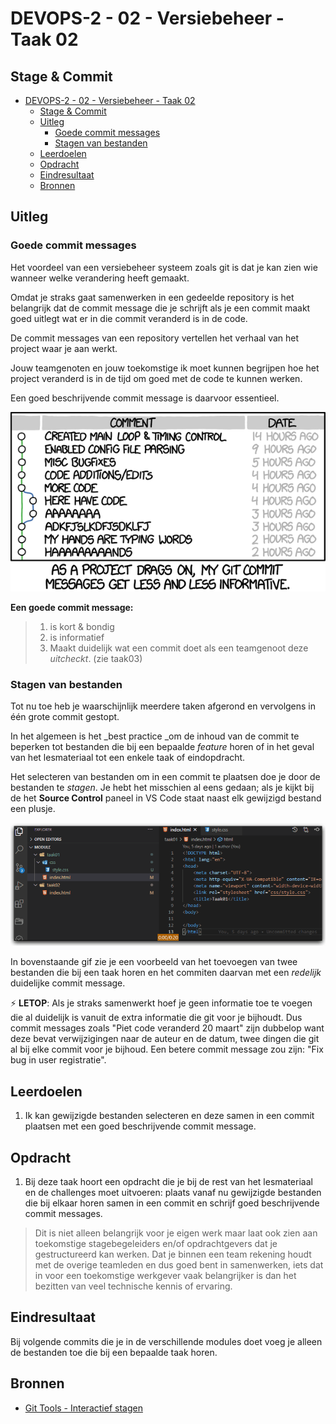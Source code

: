 # DEVOPS-2 - 02 - Versiebeheer - Taak 02

## Stage & Commit

- [DEVOPS-2 - 02 - Versiebeheer - Taak 02](#devops-2---02---versiebeheer---taak-02)
  - [Stage & Commit](#stage--commit)
  - [Uitleg](#uitleg)
    - [Goede commit messages](#goede-commit-messages)
    - [Stagen van bestanden](#stagen-van-bestanden)
  - [Leerdoelen](#leerdoelen)
  - [Opdracht](#opdracht)
  - [Eindresultaat](#eindresultaat)
  - [Bronnen](#bronnen)

## Uitleg

### Goede commit messages 

Het voordeel van een versiebeheer systeem zoals git is dat je kan zien wie wanneer welke verandering heeft gemaakt.

Omdat je straks gaat samenwerken in een gedeelde repository is het belangrijk dat de commit message die je schrijft als je een commit maakt goed uitlegt wat er in die commit veranderd is in de code.

De commit messages van een repository vertellen het verhaal van het project waar je aan werkt.

Jouw teamgenoten en jouw toekomstige ik moet kunnen begrijpen hoe het project veranderd is in de tijd om goed met de code te kunnen werken.

Een goed beschrijvende commit message is daarvoor essentieel.

![Git voorbeeld](img/git-voorbeeld.png)


**Een goede commit message:**
  >1. is kort & bondig
  >2. is informatief
  >3. Maakt duidelijk wat een commit doet als een teamgenoot deze _uitcheckt_. (zie taak03)

### Stagen van bestanden

Tot nu toe heb je waarschijnlijk meerdere taken afgerond en vervolgens in één grote commit gestopt. 

In het algemeen is het _best practice _om de inhoud van de commit te beperken tot bestanden die bij een bepaalde _feature_ horen of in het geval van het lesmateriaal tot een enkele taak of eindopdracht. 

Het selecteren van bestanden om in een commit te plaatsen doe je door de bestanden te _stagen_. Je hebt het misschien al eens gedaan; als je kijkt bij de het **Source Control** paneel in VS Code staat naast elk gewijzigd bestand een plusje.

![Bestanden toevoegen aan de stage](img/git-add-to-stage.gif)

In bovenstaande gif zie je een voorbeeld van het toevoegen van twee bestanden die bij een taak horen en het commiten daarvan met een _redelijk_ duidelijke commit message.

:zap: **LETOP**: Als je straks samenwerkt hoef je geen informatie toe te voegen die al duidelijk is vanuit de extra informatie die git voor je bijhoudt. Dus commit messages zoals "Piet code veranderd 20 maart" zijn dubbelop want deze bevat verwijzigingen naar de auteur en de datum, twee dingen die git al bij elke commit voor je bijhoud. Een betere commit message zou zijn: "Fix bug in user registratie".

## Leerdoelen

1. Ik kan gewijzigde bestanden selecteren en deze samen in een commit plaatsen met een goed beschrijvende commit message. 

## Opdracht

1. Bij deze taak hoort een opdracht die je bij de rest van het lesmateriaal en de challenges moet uitvoeren: plaats vanaf nu gewijzigde bestanden die bij elkaar horen samen in een commit en schrijf goed beschrijvende commit messages. 
> Dit is niet alleen belangrijk voor je eigen werk maar laat ook zien aan toekomstige stagebegeleiders en/of opdrachtgevers dat je gestructureerd kan werken. Dat je binnen een team rekening houdt met de overige teamleden en dus goed bent in samenwerken, iets dat in voor een toekomstige werkgever vaak belangrijker is dan het bezitten van veel technische kennis of ervaring.

## Eindresultaat

Bij volgende commits die je in de verschillende modules doet voeg je alleen de bestanden toe die bij een bepaalde taak horen.

## Bronnen

* [Git Tools - Interactief stagen](https://git-scm.com/book/nl/v2/Git-Tools-Interactief-stagen)